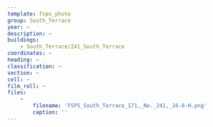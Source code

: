 ```yaml
---
template: fsps_photo
group: South_Terrace
year: ~
description: ~
buildings:
    - South_Terrace/241_South_Terrace
coordinates: ~
heading: ~
classification: ~
section: ~
cell: ~
film_roll: ~
files:
    -
        filename: 'FSPS_South_Terrace_171,_No._241,_16-6-H.png'
        caption: ''
---
```

